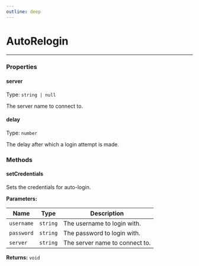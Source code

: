 ```yaml
---
outline: deep
---
```


# AutoRelogin 

---

### Properties

#### server

Type: `string | null`

The server name to connect to.

#### delay

Type: `number`

The delay after which a login attempt is made.

### Methods

#### setCredentials

Sets the credentials for auto-login.

**Parameters:**

| Name | Type | Description |
|------|------|-------------|
| `username` | `string` | The username to login with. |
| `password` | `string` | The password to login with. |
| `server` | `string` | The server name to connect to. |

**Returns:** `void`

